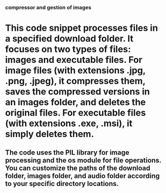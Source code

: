 ### compressor and gestion of images

# This code snippet processes files in a specified download folder. It focuses on two types of files: images and executable files. For image files (with extensions .jpg, .png, .jpeg), it compresses them, saves the compressed versions in an images folder, and deletes the original files. For executable files (with extensions .exe, .msi), it simply deletes them. 

## The code uses the PIL library for image processing and the os module for file operations. You can customize the paths of the download folder, images folder, and audio folder according to your specific directory locations.